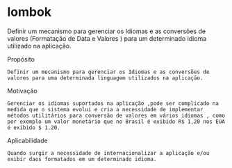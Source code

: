 lombok
======

Definir um mecanismo para gerenciar os Idiomas e as conversões de valores (Formatação de Data e Valores ) para um determinado idioma utilizado na aplicação. 

Propósito

    Definir um mecanismo para gerenciar os Idiomas e as conversões de valores para uma determinada linguagem utilizados na aplicação.

Motivação

    Gerenciar os idiomas suportados na aplicação ,pode ser complicado na medida que o sistema evolui e cria a necessidade de implementar métodos utilitários para conversão de valores em vários idiomas , como por exemplo um valor monetário que no Brasil é exibido R$ 1,20 nos EUA é exibido $ 1.20.

Aplicabilidade

    Quando surgir a necessidade de internacionalizar a aplicação e/ou exibir daos formatados em um determinado idioma.
